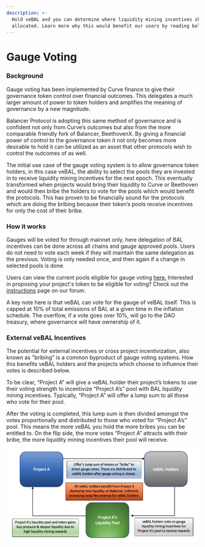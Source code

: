 ```yaml
---
description: >-
  Hold veBAL and you can determine where liquidity mining incentives should be
  allocated. Learn more why this would benefit our users by reading below.
---
```


# Gauge Voting

### Background

Gauge voting has been implemented by Curve finance to give their governance token control over financial outcomes. This delegates a much larger amount of power to token holders and amplifies the meaning of governance by a new magnitude.

Balancer Protocol is adopting this same method of governance and is confident not only from Curve’s outcomes but also from the more comparable friendly fork of Balancer, BeethovenX. By giving a financial power of control to the governance token it not only becomes more desirable to hold it can be utilized as an asset that other protocols wish to control the outcomes of as well.

The initial use case of the gauge voting system is to allow governance token holders, in this case veBAL, the ability to select the pools they are invested in to receive liquidity mining incentives for the next epoch. This eventually transformed when projects would bring their liquidity to Curve or Beethoven and would then bribe the holders to vote for the pools which would benefit the protocols. This has proven to be financially sound for the protocols which are doing the bribing because their token’s pools receive incentives for only the cost of their bribe.

### How it works

Gauges will be voted for through mainnet only, here delegation of BAL incentives can be done across all chains and gauge approved pools. Users do not need to vote each week if they will maintain the same delegation as the previous. Voting is only needed once, and then again if a change in selected pools is done.&#x20;

Users can view the current pools eligible for gauge voting [here.](https://app.balancer.fi/#/vebal) Interested in proposing your project's token to be eligible for voting? Check out the [instructions](https://forum.balancer.fi/t/instructions-overview/2674) page on our forum.&#x20;

A key note here is that veBAL can vote for the gauge of veBAL itself. This is capped at 10% of total emissions of BAL at a given time in the inflation schedule. The overflow, if a vote goes over 10%, will go to the DAO treasury, where governance will have ownership of it.&#x20;

### **External veBAL Incentives**

The potential for external incentives or cross project incentivization, also known as "bribing" is a common byproduct of gauge voting systems. How this benefits veBAL holders and the projects which choose to influence their votes is described below.&#x20;

To be clear, “Project A” will give a veBAL holder their project’s tokens to use their voting strength to incentivize “Project A’s” pool with BAL liquidity mining incentives. Typically, “Project A” will offer a lump sum to all those who vote for their pool.&#x20;

After the voting is completed, this lump sum is then divided amongst the votes proportionally and distributed to those who voted for “Project A’s” pool. This means the more veBAL you hold the more bribes you can be entitled to. On the flip side, the more votes “Project A” attracts with their bribe, the more liquidity mining incentives their pool will receive.

![](<../../../.gitbook/assets/Screen Shot 2022-03-19 at 8.04.57 PM.png>)
